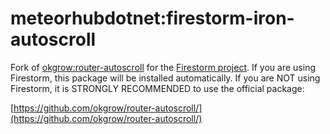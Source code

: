 # meteorhubdotnet:firestorm-iron-autoscroll

Fork of [okgrow:router-autoscroll](https://github.com/okgrow/router-autoscroll/) for
the [Firestorm project](https://github.com/meteorhubdotnet/firestorm).
If you are using Firestorm, this package will be installed automatically.
If you are NOT using Firestorm, it is STRONGLY RECOMMENDED to use the
official package:

[https://github.com/okgrow/router-autoscroll/](https://github.com/okgrow/router-autoscroll/)